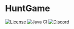 # HuntGame
[![License](https://img.shields.io/badge/License-AGPL%20v3-blue.svg)](LICENSE)
![Java CI](https://github.com/MemoriesOfTime/HuntGame/workflows/Java%20CI/badge.svg?branch=master)
[![Discord](https://img.shields.io/badge/Link-Discord-blue.svg)](https://discord.gg/pJjQDQC)    
